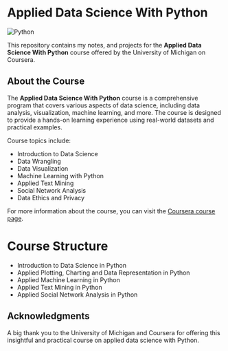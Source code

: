 # Applied Data Science With Python

![Python](https://www.google.com/url?sa=i&url=https%3A%2F%2Fen.wikipedia.org%2Fwiki%2FPython_%2528programming_language%2529&psig=AOvVaw3xdOpLUYpu8ynUYO-iccZV&ust=1693130993745000&source=images&cd=vfe&opi=89978449&ved=0CBAQjRxqFwoTCJjZ0s2K-oADFQAAAAAdAAAAABAE)

This repository contains my notes, and projects for the **Applied Data Science With Python** course offered by the University of Michigan on Coursera.

## About the Course

The **Applied Data Science With Python** course is a comprehensive program that covers various aspects of data science, including data analysis, visualization, machine learning, and more. The course is designed to provide a hands-on learning experience using real-world datasets and practical examples.

Course topics include:
- Introduction to Data Science
- Data Wrangling
- Data Visualization
- Machine Learning with Python
- Applied Text Mining
- Social Network Analysis
- Data Ethics and Privacy

For more information about the course, you can visit the [Coursera course page](https://www.coursera.org/specializations/data-science-python).


# Course Structure 
- Introduction to Data Science in Python 
- Applied Plotting, Charting and Data Representation in Python 
- Applied Machine Learning in Python 
- Applied Text Mining in Python 
- Applied Social Network Analysis in Python 


## Acknowledgments

A big thank you to the University of Michigan and Coursera for offering this insightful and practical course on applied data science with Python.
